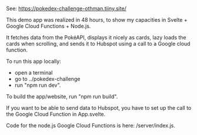 See: https://pokedex-challenge-othman.tiiny.site/

This demo app was realized in 48 hours, to show my capacities in Svelte + Google Cloud Functions + Node.js.

It fetches data from the PokéAPI, displays it nicely as cards, lazy loads the cards when scrolling, and sends it to Hubspot using a call to a Google cloud function.

To run this app locally:
- open a terminal
- go to ../pokedex-challenge
- run "npm run dev".

To build the app/website, run "npm run build".

If you want to be able to send data to Hubspot, you have to set up the call to the Google Cloud Function in App.svelte.

Code for the node.js Google Cloud Functions is here: /server/index.js.

